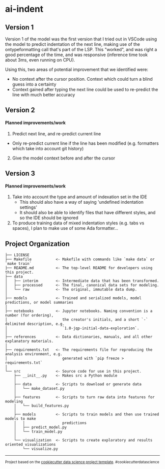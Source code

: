 ai-indent
==============================

## Version 1

Version 1 of the model was the first version that I tried out in VSCode using the model to predict indentation of the next line, making use of the ontypeformatting call that's part of the LSP. This "worked", and was right a good percentage of the time, and was responsive (inference time took about 3ms, even running on CPU).

Using this, two areas of potential improvement that we identified were:
- No context after the cursor position. Context which could turn a blind guess into a certainty
- Context gained after typing the next line could be used to re-predict the line with much better accuracy

## Version 2

#### Planned improvements/work
1. Predict next line, and re-predict current line
  - Only re-predict current line if the line has been modified (e.g. formatters which take into account git history)
2. Give the model context before and after the cursor

## Version 3

#### Planned improvements/work

1. Take into account the type and amount of indexation set in the IDE 
   - This should also have a way of saying 'undefined indentation settings'
   - It should also be able to identify files that have different styles, and so the IDE should be ignored
2. To produce training data of mixed indentation styles (e.g. tabs vs spaces), I plan to make use of some Ada formatter...


Project Organization
------------

    ├── LICENSE
    ├── Makefile           <- Makefile with commands like `make data` or `make train`
    ├── README.md          <- The top-level README for developers using this project.
    ├── data
    │   ├── interim        <- Intermediate data that has been transformed.
    │   ├── processed      <- The final, canonical data sets for modeling.
    │   └── raw            <- The original, immutable data dump.
    │
    ├── models             <- Trained and serialized models, model predictions, or model summaries
    │
    ├── notebooks          <- Jupyter notebooks. Naming convention is a number (for ordering),
    │                         the creator's initials, and a short `-` delimited description, e.g.
    │                         `1.0-jqp-initial-data-exploration`.
    │
    ├── references         <- Data dictionaries, manuals, and all other explanatory materials.
    │
    ├── requirements.txt   <- The requirements file for reproducing the analysis environment, e.g.
    │                         generated with `pip freeze > requirements.txt`
    │
    └── src                <- Source code for use in this project.
        ├── __init__.py    <- Makes src a Python module
        │
        ├── data           <- Scripts to download or generate data
        │   └── make_dataset.py
        │
        ├── features       <- Scripts to turn raw data into features for modeling
        │   └── build_features.py
        │
        ├── models         <- Scripts to train models and then use trained models to make
        │   │                 predictions
        │   ├── predict_model.py
        │   └── train_model.py
        │
        └── visualization  <- Scripts to create exploratory and results oriented visualizations
            └── visualize.py

--------

<p><small>Project based on the <a target="_blank" href="https://drivendata.github.io/cookiecutter-data-science/">cookiecutter data science project template</a>. #cookiecutterdatascience</small></p>
